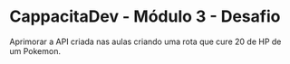 # CappacitaDev - Módulo 3 - Desafio
Aprimorar a API criada nas aulas criando uma rota que cure 20 de HP de um Pokemon.
